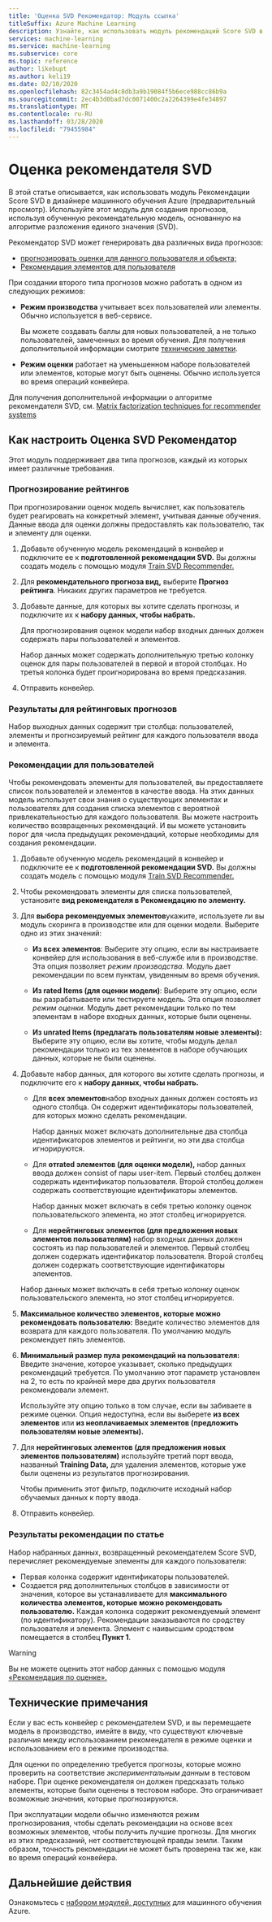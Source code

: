 ```yaml
---
title: 'Оценка SVD Рекомендатор: Модуль ссылка'
titleSuffix: Azure Machine Learning
description: Узнайте, как использовать модуль рекомендаций Score SVD в Azure Machine Learning для оценки прогнозов рекомендаций для набора данных.
services: machine-learning
ms.service: machine-learning
ms.subservice: core
ms.topic: reference
author: likebupt
ms.author: keli19
ms.date: 02/10/2020
ms.openlocfilehash: 82c3454ad4c8db3a9b19084f5b6ece988cc86b9a
ms.sourcegitcommit: 2ec4b3d0bad7dc0071400c2a2264399e4fe34897
ms.translationtype: MT
ms.contentlocale: ru-RU
ms.lasthandoff: 03/28/2020
ms.locfileid: "79455984"
---
```

# <a name="score-svd-recommender"></a>Оценка рекомендателя SVD

В этой статье описывается, как использовать модуль Рекомендации Score SVD в дизайнере машинного обучения Azure (предварительный просмотр). Используйте этот модуль для создания прогнозов, используя обученную рекомендательную модель, основанную на алгоритме разложения единого значения (SVD).

Рекомендатор SVD может генерировать два различных вида прогнозов:

- [прогнозировать оценки для данного пользователя и объекта;](#prediction-of-ratings)
- [Рекомендация элементов для пользователя](#recommendations-for-users)

При создании второго типа прогнозов можно работать в одном из следующих режимов:

- **Режим производства** учитывает всех пользователей или элементы. Обычно используется в веб-сервисе.

  Вы можете создавать баллы для новых пользователей, а не только пользователей, замеченных во время обучения. Для получения дополнительной информации смотрите [технические заметки](#technical-notes). 

- **Режим оценки** работает на уменьшенном наборе пользователей или элементов, которые могут быть оценены. Обычно используется во время операций конвейера.

Для получения дополнительной информации о алгоритме рекомендателя SVD, см. [Matrix factorization techniques for recommender systems](https://datajobs.com/data-science-repo/Recommender-Systems-[Netflix].pdf)

## <a name="how-to-configure-score-svd-recommender"></a>Как настроить Оценка SVD Рекомендатор

Этот модуль поддерживает два типа прогнозов, каждый из которых имеет различные требования. 

###  <a name="prediction-of-ratings"></a>Прогнозирование рейтингов

При прогнозировании оценок модель вычисляет, как пользователь будет реагировать на конкретный элемент, учитывая данные обучения. Данные ввода для оценки должны предоставлять как пользователю, так и элементу для оценки.

1. Добавьте обученную модель рекомендаций в конвейер и подключите ее к **подготовленной рекомендации SVD.** Вы должны создать модель с помощью модуля [Train SVD Recommender.](train-SVD-recommender.md)

2. Для **рекомендательного прогноза вид,** выберите **Прогноз рейтинга**. Никаких других параметров не требуется.

3. Добавьте данные, для которых вы хотите сделать прогнозы, и подключите их к **набору данных, чтобы набрать.**

   Для прогнозирования оценок модели набор входных данных должен содержать пары пользователей и элементов.

   Набор данных может содержать дополнительную третью колонку оценок для пары пользователей в первой и второй столбцах. Но третья колонка будет проигнорирована во время предсказания.

4. Отправить конвейер.

### <a name="results-for-rating-predictions"></a>Результаты для рейтинговых прогнозов 

Набор выходных данных содержит три столбца: пользователей, элементы и прогнозируемый рейтинг для каждого пользователя ввода и элемента.

###  <a name="recommendations-for-users"></a>Рекомендации для пользователей 

Чтобы рекомендовать элементы для пользователей, вы предоставляете список пользователей и элементов в качестве ввода. На этих данных модель использует свои знания о существующих элементах и пользователях для создания списка элементов с вероятной привлекательностью для каждого пользователя. Вы можете настроить количество возвращенных рекомендаций. И вы можете установить порог для числа предыдущих рекомендаций, которые необходимы для создания рекомендации.

1. Добавьте обученную модель рекомендаций в конвейер и подключите ее к **подготовленной рекомендации SVD.**  Вы должны создать модель с помощью модуля [Train SVD Recommender.](train-svd-recommender.md)

2. Чтобы рекомендовать элементы для списка пользователей, установите **вид рекомендателя в** **Рекомендацию по элементу.**

3. Для **выбора рекомендуемых элементов**укажите, используете ли вы модуль скоринга в производстве или для оценки модели. Выберите одно из этих значений:

    - **Из всех элементов**: Выберите эту опцию, если вы настраиваете конвейер для использования в веб-службе или в производстве.  Эта опция позволяет *режим производства.* Модуль дает рекомендации по всем пунктам, увиденным во время обучения.

    - **Из rated Items (для оценки модели)**: Выберите эту опцию, если вы разрабатываете или тестируете модель. Эта опция позволяет *режим оценки.* Модуль дает рекомендации только по тем элементам в наборе входных данных, которые были оценены.
    
    - **Из unrated Items (предлагать пользователям новые элементы):** Выберите эту опцию, если вы хотите, чтобы модуль делал рекомендации только из тех элементов в наборе обучающих данных, которые не были оценены. 

4. Добавьте набор данных, для которого вы хотите сделать прогнозы, и подключите его к **набору данных, чтобы набрать.**

    - Для **всех элементов**набор входных данных должен состоять из одного столбца. Он содержит идентификаторы пользователей, для которых можно сделать рекомендации.

      Набор данных может включать дополнительные два столбца идентификаторов элементов и рейтинги, но эти два столбца игнорируются. 

    - Для **отrated элементов (для оценки модели),** набор данных ввода должен consist of пары user-item. Первый столбец должен содержать идентификатор пользователя. Второй столбец должен содержать соответствующие идентификаторы элементов.

      Набор данных может включать в себя третью колонку оценок пользовательского элемента, но этот столбец игнорируется.

    - Для **нерейтинговых элементов (для предложения новых элементов пользователям)** набор входных данных должен состоять из пар пользователей и элементов. Первый столбец должен содержать идентификатор пользователя. Второй столбец должен содержать соответствующие идентификаторы элементов.

     Набор данных может включать в себя третью колонку оценок пользовательского элемента, но этот столбец игнорируется.

5. **Максимальное количество элементов, которые можно рекомендовать пользователю:** Введите количество элементов для возврата для каждого пользователя. По умолчанию модуль рекомендует пять элементов.

6. **Минимальный размер пула рекомендаций на пользователя:** Введите значение, которое указывает, сколько предыдущих рекомендаций требуется. По умолчанию этот параметр установлен на 2, то есть по крайней мере два других пользователя рекомендовали элемент.

   Используйте эту опцию только в том случае, если вы забиваете в режиме оценки. Опция недоступна, если вы выберете **из всех элементов** или **из неоплачиваемых элементов (предложить пользователям новые элементы).**

7.  Для **нерейтинговых элементов (для предложения новых элементов пользователям)** используйте третий порт ввода, названный **Training Data,** для удаления элементов, которые уже были оценены из результатов прогнозирования.

    Чтобы применить этот фильтр, подключите исходный набор обучаемых данных к порту ввода.

8. Отправить конвейер.

### <a name="results-of-item-recommendation"></a>Результаты рекомендации по статье

Набор набранных данных, возвращенный рекомендателем Score SVD, перечисляет рекомендуемые элементы для каждого пользователя:

- Первая колонка содержит идентификаторы пользователей.
- Создается ряд дополнительных столбцов в зависимости от значения, которое вы устанавливаете для **максимального количества элементов, которые можно рекомендовать пользователю.** Каждая колонка содержит рекомендуемый элемент (по идентификатору). Рекомендации заказываются по сродству пользователя и элемента. Элемент с наивысшим сродством помещается в столбец **Пункт 1**.

> [!WARNING]
> Вы не можете оценить этот набор данных с помощью модуля [«Рекомендация по оценке».](evaluate-recommender.md)


##  <a name="technical-notes"></a>Технические примечания

Если у вас есть конвейер с рекомендателем SVD, и вы перемещаете модель в производство, имейте в виду, что существуют ключевые различия между использованием рекомендателя в режиме оценки и использованием его в режиме производства.

Для оценки по определению требуется прогнозы, которые можно проверить на соответствие *экспериментальным данным* в тестовом наборе. При оценке рекомендателя он должен предсказать только элементы, которые были оценены в тестовом наборе. Это ограничивает возможные значения, которые прогнозируются.

При эксплуатации модели обычно изменяются режим прогнозирования, чтобы сделать рекомендации на основе всех возможных элементов, чтобы получить лучшие прогнозы. Для многих из этих предсказаний, нет соответствующей правды земли. Таким образом, точность рекомендации не может быть проверена так же, как во время операций конвейера.


## <a name="next-steps"></a>Дальнейшие действия

Ознакомьтесь с [набором модулей, доступных](module-reference.md) для машинного обучения Azure. 
